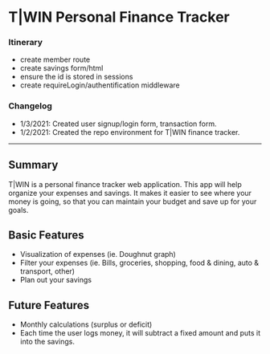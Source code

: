 # T|WIN  Personal Finance Tracker
### Itinerary
- create member route
- create savings form/html
- ensure the id is stored in sessions 
- create requireLogin/authentification middleware

### Changelog 
- 1/3/2021: Created user signup/login form, transaction form.
- 1/2/2021: Created the repo environment for T|WIN finance tracker. 
- - - -
## Summary 
T|WIN is a personal finance tracker web application. This app will help organize your expenses and savings. It makes it easier to see where your money is going, so that you can maintain your budget and save up for your goals. 

## Basic Features 
- Visualization of expenses (ie. Doughnut graph)
- Filter your expenses (ie. Bills, groceries, shopping, food & dining, auto & transport, other)
- Plan out your savings

## Future Features
- Monthly calculations (surplus or deficit) 
- Each time the user logs money, it will subtract a fixed amount and puts it into the savings. 


